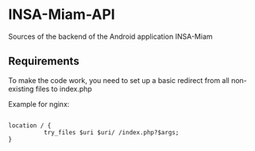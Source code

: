 # INSA-Miam-API

Sources of the backend of the Android application INSA-Miam

## Requirements

To make the code work, you need to set up a basic redirect from all non-existing files to index.php

Example for nginx:

```nginx

location / {
          try_files $uri $uri/ /index.php?$args;
}
```